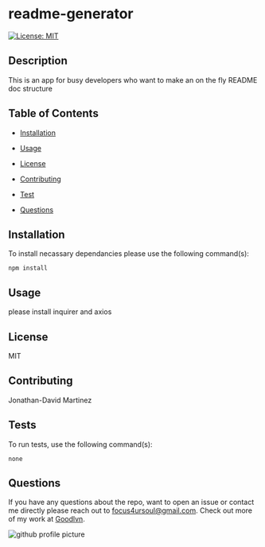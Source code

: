 
# readme-generator

[![License: MIT](https://img.shields.io/badge/License-MIT-yellow.svg)](https://opensource.org/licenses/MIT)

## Description

This is an app for busy developers who want to make an on the fly README doc structure 

## Table of Contents

* [Installation](#installation)

* [Usage](#usage)

* [License](#license)

* [Contributing](#contributing)

* [Test](#test)

* [Questions](#questions)

## Installation

To install necassary dependancies please use the following command(s): 

```
npm install
```

## Usage 

please install inquirer and axios

## License

MIT

## Contributing

Jonathan-David Martinez

## Tests

To run tests, use the following command(s):

```
none
```

## Questions 

If you have any questions about the repo, want to open an issue or contact me directly please reach out to focus4ursoul@gmail.com. Check out more of my work at [Goodlvn](https://github.com/Goodlvn).

![github profile picture](https://avatars3.githubusercontent.com/u/37821521?v=4=100x)
